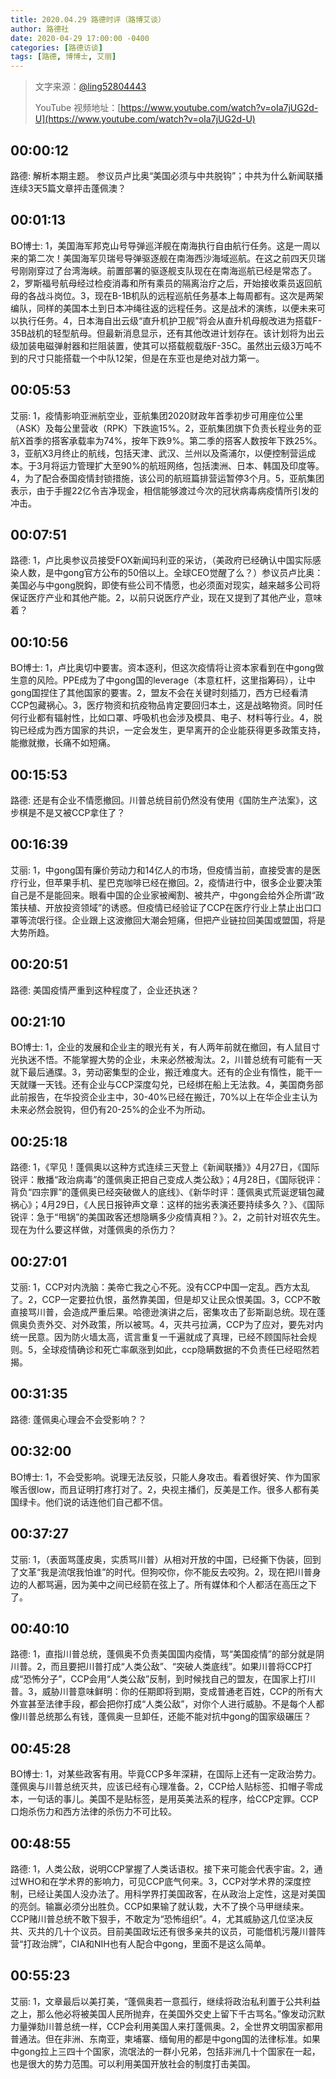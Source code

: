 ```yaml
---
title: 2020.04.29 路德时评（路博艾谈）
author: 路德社
date: 2020-04-29 17:00:00 -0400
categories: [路德访谈]
tags: [路德, 博博士, 艾丽]
---
```


> 文字来源：[@ling52804443](https://twitter.com/ling52804443)
>
> YouTube 视频地址：[https://www.youtube.com/watch?v=oIa7jUG2d-U](https://www.youtube.com/watch?v=oIa7jUG2d-U)

## 00:00:12

路德: 解析本期主题。
参议员卢比奥“美国必须与中共脱钩”；中共为什么新闻联播连续3天5篇文章抨击蓬佩澳？

## 00:01:13

BO博士: 1，美国海军邦克山号导弹巡洋舰在南海执行自由航行任务。这是一周以来的第二次！美国海军贝瑞号导弹驱逐舰在南海西沙海域巡航。在这之前四天贝瑞号刚刚穿过了台湾海峡。前置部署的驱逐舰支队现在在南海巡航已经是常态了。2，罗斯福号航母经过检疫消毒和所有乘员的隔离治疗之后，开始接收乘员返回航母的各战斗岗位。3，现在B-1B机队的远程巡航任务基本上每周都有。这次是两架编队，同样的美国本土到日本冲绳往返的远程任务。这是战术的演练，以便未来可以执行任务。4，日本海自出云级“直升机护卫舰”将会从直升机母舰改进为搭载F-35B战机的轻型航母。但最新消息显示，还有其他改进计划存在。该计划将为出云级加装电磁弹射器和拦阻装置，使其可以搭载舰载版F-35C。虽然出云级3万吨不到的尺寸只能搭载一个中队12架，但是在东亚也是绝对战力第一。

## 00:05:53

艾丽: 1，疫情影响亚洲航空业，亚航集团2020财政年首季初步可用座位公里（ASK）及每公里营收（RPK）下跌逾15%。2，亚航集团旗下负责长程业务的亚航X首季的搭客承载率为74%，按年下跌9%。第二季的搭客人数按年下跌25%。3，亚航X3月终止的航线，包括天津、武汉、兰州以及斋浦尔，以便控制营运成本。于3月将运力管理扩大至90%的航班网络，包括澳洲、日本、韩国及印度等。4，为了配合泰国疫情封锁措施，该公司的航班篇排营运暂停3个月。5，亚航集团表示，由于手握22亿令吉净现金，相信能够渡过今次的冠状病毒病疫情所引发的冲击。

## 00:07:51

路德: 1，卢比奥参议员接受FOX新闻玛利亚的采访，（美政府已经确认中国实际感染人数，是中gong官方公布的50倍以上。全球CEO觉醒了么？）参议员卢比奥：美国必与中gong脱鈎，即使有些公司不情愿，也必须面对现实，越来越多公司将保证医疗产业和其他产能。2，以前只说医疗产业，现在又提到了其他产业，意味着？

## 00:10:56

BO博士: 1，卢比奥切中要害。资本逐利，但这次疫情将让资本家看到在中gong做生意的风险。PPE成为了中gong国的leverage（本意杠杆，这里指筹码），让中gong国捏住了其他国家的要害。2，盟友不会在关键时刻插刀，西方已经看清CCP包藏祸心。3，医疗物资和抗疫物品肯定要回归本土，这是战略物资。同时任何行业都有辐射性，比如口罩、呼吸机也会涉及模具、电子、材料等行业。4，脱钩已经成为西方国家的共识，一定会发生，更早离开的企业能获得更多政策支持，能撤就撤，长痛不如短痛。

## 00:15:53

路德: 还是有企业不情愿撤回。川普总统目前仍然没有使用《国防生产法案》，这步棋是不是又被CCP拿住了？

## 00:16:39

艾丽: 1，中gong国有廉价劳动力和14亿人的市场，但疫情当前，直接受害的是医疗行业，但苹果手机、星巴克咖啡已经在撤回。2，疫情进行中，很多企业要决策自己是不是能回来。眼看中国的企业家被阉割、被共产，中gong会给外企所谓“政策扶植、开放投资领域”的诱惑。但疫情已经验证了CCP在医疗行业上禁止出口口罩等流氓行径。企业跟上这波撤回大潮会短痛，但把产业链拉回美国或盟国，将是大势所趋。

## 00:20:51

路德: 美国疫情严重到这种程度了，企业还执迷？

## 00:21:10

BO博士: 1，企业的发展和企业主的眼光有关，有人两年前就在撤回，有人鼠目寸光执迷不悟。不能掌握大势的企业，未来必然被淘汰。2，川普总统有可能有一天就下最后通牒。3，劳动密集型的企业，搬迁难度大。还有的企业有惰性，能干一天就赚一天钱。还有企业与CCP深度勾兑，已经绑在船上无法救。4，美国商务部此前报告，在华投资企业主中，30-40%已经在搬迁，70%以上在华企业主认为未来必然会脱钩，但仍有20-25%的企业不为所动。

## 00:25:18

路德: 1，《罕见！蓬佩奥以这种方式连续三天登上《新闻联播》》4月27日，《国际锐评：散播“政治病毒”的蓬佩奥正把自己变成人类公敌》；4月28日，《国际锐评：背负“四宗罪”的蓬佩奥已经突破做人的底线》、《新华时评：蓬佩奥式荒诞逻辑包藏祸心》；4月29日，《人民日报钟声文章：这样的拙劣表演还要持续多久？》、《国际锐评：急于“甩锅”的美国政客还想隐瞒多少疫情真相？》。2，之前针对班农先生。现在为什么要这样做，对蓬佩奥的杀伤力？

## 00:27:01

艾丽: 1，CCP对内洗脑：美帝亡我之心不死。没有CCP中国一定乱。西方太乱了。2，CCP一定要拉仇恨，虽然靠美国，但是却又让民众恨美国。3，CCP不敢直接骂川普，会造成严重后果。哈德逊演讲之后，密集攻击了彭斯副总统。现在蓬佩奥负责外交、对外政策，所以被骂。4，灭共弓拉满，CCP为了应对，要先对内统一民意。因为防火墙太高，谎言重复一千遍就成了真理，已经不顾国际社会规则。5，全球疫情确诊和死亡率飙涨到如此，ccp隐瞒数据的不负责任已经昭然若揭。

## 00:31:35

路德: 蓬佩奥心理会不会受影响？？

## 00:32:00

BO博士: 1，不会受影响。说理无法反驳，只能人身攻击。看着很好笑、作为国家喉舌很low，而且证明打疼打对了。2，央视主播们，反美是工作。很多人都有美国绿卡。他们说的话连他们自己都不信。

## 00:37:27

艾丽: 1，（表面骂蓬皮奥，实质骂川普）从相对开放的中国，已经撕下伪装，回到了文革“我是流氓我怕谁”的时代。但狗咬你，你不能反去咬狗。2，现在把川普身边的人都骂遍，因为美中之间已经箭在弦上了。所有媒体和个人都活在高压之下了。

## 00:40:10

路德: 1，直指川普总统，蓬佩奥不负责美国国内疫情，骂“美国疫情”的部分就是阴川普。2，而且要把川普打成“人类公敌”、“突破人类底线”。如果川普将CCP打成“恐怖分子”，CCP会用“人类公敌”反制，到时候找自己的盟友，在国家上打川普。3，威胁川普意味鲜明：你的任期即将到期，变成普通老百姓，CCP的所有大外宣甚至法律手段，都会把你打成“人类公敌”，对你个人进行威胁。不是每个人都像川普总统那么有钱，蓬佩奥一旦卸任，还能不能对抗中gong的国家级碾压？

## 00:45:28

BO博士: 1，对某些政客有用。毕竟CCP多年深耕，在国际上还有一定政治势力。蓬佩奥与川普总统灭共，应该已经有心理准备。2，CCP给人贴标签、扣帽子零成本，一句话的事儿。美国不是贴标签，是用英美法系的程序，给CCP定罪。CCP口炮杀伤力和西方法律的杀伤力不可比较。

## 00:48:55

路德: 1，人类公敌，说明CCP掌握了人类话语权。接下来可能会代表宇宙。2，通过WHO和在学术界的影响力，可见CCP底气何来。3，CCP对学术界的深度控制，已经让美国人没办法了。用科学界打美国政客，在从政治上定性，这是对美国的亮剑。输赢必须分出胜负。CCP如果输了就认栽，大不了换个马甲继续来。CCP赌川普总统不敢下狠手，不敢定为“恐怖组织”。4，尤其威胁这几位坚决反共、灭共的几十个议员。目前美国政坛还有很多亲共的议员，可能借机污蔑川普阵营“打政治牌”，CIA和NIH也有人配合中gong，里面不是这么简单。

## 00:55:23

艾丽: 1，文章最后以美打美，“蓬佩奥若一意孤行，继续将政治私利置于公共利益之上，那么他必将被美国人民所抛弃，在美国外交史上留下千古骂名。”像发动沉默力量弹劾川普总统一样，CCP会利用美国人来打蓬佩奥。2，全世界文明国家都用普通法。但在非洲、东南亚，柬埔寨、缅甸用的都是中gong国的法律标准。如果中gong拉上三四十个国家，流氓法的一群小兄弟，包括非洲几十个国家在一起，也是很大的势力范围。可以利用美国开放社会的制度打击美国。

